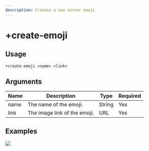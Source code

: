 ```yaml
---
description: Creates a new server emoji
---
```


# +create-emoji

## Usage

```
+create-emoji <name> <link>
```

## Arguments

| Name | Description                  | Type   | Required |
| ---- | ---------------------------- | ------ | -------- |
| name | The name of the emoji.       | String | Yes      |
| link | The image link of the emoji. | URL    | Yes      |

## Examples

![](https://user-images.githubusercontent.com/111157596/236548270-6e3ce5c3-4eb3-44d2-b506-cae284a8f7a4.png)
